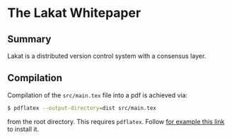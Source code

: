 # The Lakat Whitepaper


## Summary
Lakat is a distributed version control system with a consensus layer. 


## Compilation
Compilation of the `src/main.tex` file into a pdf is achieved via:
```sh
$ pdflatex --output-directory=dist src/main.tex
``` 
from the root directory. This requires `pdflatex`. Follow [for example this link](https://gist.github.com/rain1024/98dd5e2c6c8c28f9ea9d) to install it.